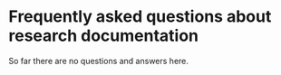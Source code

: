 # Frequently asked questions about research documentation

So far there are no questions and answers here.
